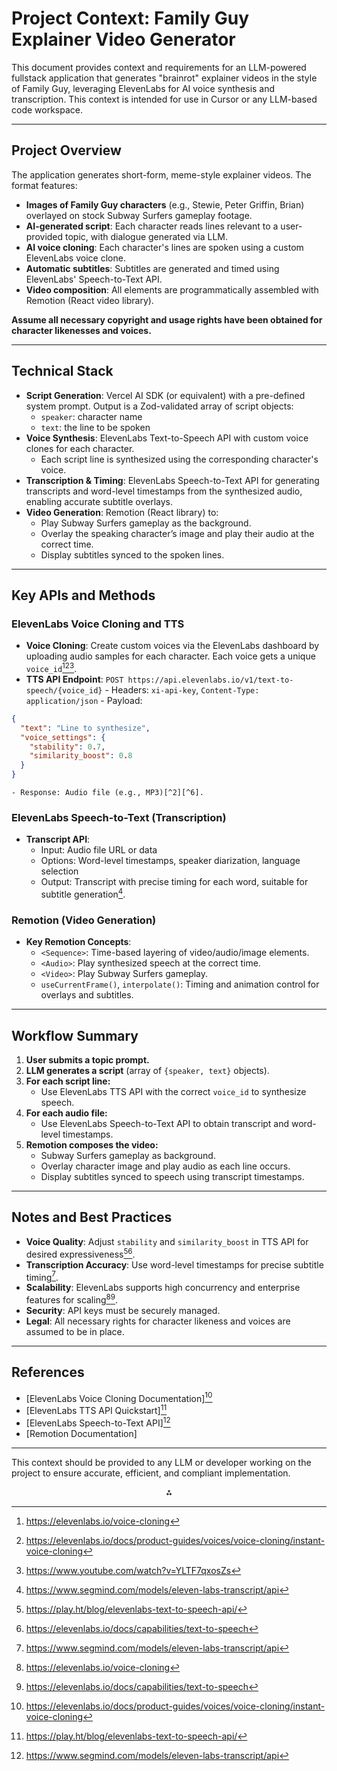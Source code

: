 # Project Context: Family Guy Explainer Video Generator

This document provides context and requirements for an LLM-powered fullstack application that generates "brainrot" explainer videos in the style of Family Guy, leveraging ElevenLabs for AI voice synthesis and transcription. This context is intended for use in Cursor or any LLM-based code workspace.

---

## **Project Overview**

The application generates short-form, meme-style explainer videos. The format features:

- **Images of Family Guy characters** (e.g., Stewie, Peter Griffin, Brian) overlayed on stock Subway Surfers gameplay footage.
- **AI-generated script**: Each character reads lines relevant to a user-provided topic, with dialogue generated via LLM.
- **AI voice cloning**: Each character's lines are spoken using a custom ElevenLabs voice clone.
- **Automatic subtitles**: Subtitles are generated and timed using ElevenLabs' Speech-to-Text API.
- **Video composition**: All elements are programmatically assembled with Remotion (React video library).

**Assume all necessary copyright and usage rights have been obtained for character likenesses and voices.**

---

## **Technical Stack**

- **Script Generation**: Vercel AI SDK (or equivalent) with a pre-defined system prompt. Output is a Zod-validated array of script objects:
  - `speaker`: character name
  - `text`: the line to be spoken
- **Voice Synthesis**: ElevenLabs Text-to-Speech API with custom voice clones for each character.
  - Each script line is synthesized using the corresponding character's voice.
- **Transcription \& Timing**: ElevenLabs Speech-to-Text API for generating transcripts and word-level timestamps from the synthesized audio, enabling accurate subtitle overlays.
- **Video Generation**: Remotion (React library) to:
  - Play Subway Surfers gameplay as the background.
  - Overlay the speaking character’s image and play their audio at the correct time.
  - Display subtitles synced to the spoken lines.

---

## **Key APIs and Methods**

### **ElevenLabs Voice Cloning and TTS**

- **Voice Cloning**: Create custom voices via the ElevenLabs dashboard by uploading audio samples for each character. Each voice gets a unique `voice_id`[^1][^3][^5].
- **TTS API Endpoint**:
  `POST https://api.elevenlabs.io/v1/text-to-speech/{voice_id}` - Headers: `xi-api-key`, `Content-Type: application/json` - Payload:

```json
{
  "text": "Line to synthesize",
  "voice_settings": {
    "stability": 0.7,
    "similarity_boost": 0.8
  }
}
```

    - Response: Audio file (e.g., MP3)[^2][^6].

### **ElevenLabs Speech-to-Text (Transcription)**

- **Transcript API**:
  - Input: Audio file URL or data
  - Options: Word-level timestamps, speaker diarization, language selection
  - Output: Transcript with precise timing for each word, suitable for subtitle generation[^4].

### **Remotion (Video Generation)**

- **Key Remotion Concepts**:
  - `<Sequence>`: Time-based layering of video/audio/image elements.
  - `<Audio>`: Play synthesized speech at the correct time.
  - `<Video>`: Play Subway Surfers gameplay.
  - `useCurrentFrame()`, `interpolate()`: Timing and animation control for overlays and subtitles.

---

## **Workflow Summary**

1. **User submits a topic prompt.**
2. **LLM generates a script** (array of `{speaker, text}` objects).
3. **For each script line:**
   - Use ElevenLabs TTS API with the correct `voice_id` to synthesize speech.
4. **For each audio file:**
   - Use ElevenLabs Speech-to-Text API to obtain transcript and word-level timestamps.
5. **Remotion composes the video:**
   - Subway Surfers gameplay as background.
   - Overlay character image and play audio as each line occurs.
   - Display subtitles synced to speech using transcript timestamps.

---

## **Notes and Best Practices**

- **Voice Quality**: Adjust `stability` and `similarity_boost` in TTS API for desired expressiveness[^2][^6].
- **Transcription Accuracy**: Use word-level timestamps for precise subtitle timing[^4].
- **Scalability**: ElevenLabs supports high concurrency and enterprise features for scaling[^1][^6].
- **Security**: API keys must be securely managed.
- **Legal**: All necessary rights for character likeness and voices are assumed to be in place.

---

## **References**

- [ElevenLabs Voice Cloning Documentation][^3]
- [ElevenLabs TTS API Quickstart][^2]
- [ElevenLabs Speech-to-Text API][^4]
- [Remotion Documentation]

---

This context should be provided to any LLM or developer working on the project to ensure accurate, efficient, and compliant implementation.

<div style="text-align: center">⁂</div>

[^1]: https://elevenlabs.io/voice-cloning

[^2]: https://play.ht/blog/elevenlabs-text-to-speech-api/

[^3]: https://elevenlabs.io/docs/product-guides/voices/voice-cloning/instant-voice-cloning

[^4]: https://www.segmind.com/models/eleven-labs-transcript/api

[^5]: https://www.youtube.com/watch?v=YLTF7qxosZs

[^6]: https://elevenlabs.io/docs/capabilities/text-to-speech

[^7]: https://elevenlabs.io/voice-design

[^8]: https://www.reddit.com/r/ElevenLabs/comments/1aj4x1m/any_way_to_make_a_custom_voice/

[^9]: https://elevenlabs.io/docs/product-guides/voices/voice-library

[^10]: https://elevenlabs.io/blog/how-to-use-elevenlabs-voice-changer
